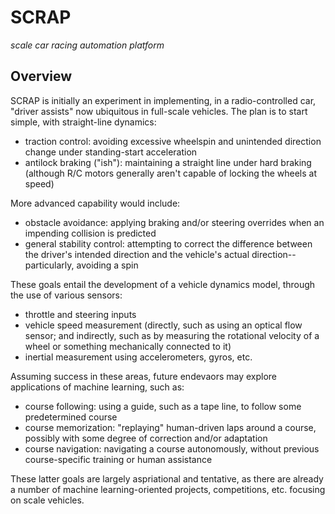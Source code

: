 # SCRAP
_scale car racing automation platform_

## Overview

SCRAP is initially an experiment in implementing, in a radio-controlled car, "driver assists" now
ubiquitous in full-scale vehicles. The plan is to start simple, with straight-line dynamics:
- traction control: avoiding excessive wheelspin and unintended direction change under standing-start
  acceleration
- antilock braking ("ish"): maintaining a straight line under hard braking (although R/C motors
  generally aren't capable of locking the wheels at speed)

More advanced capability would include:
- obstacle avoidance: applying braking and/or steering overrides when an impending collision is
  predicted
- general stability control: attempting to correct the difference between the driver's intended
  direction and the vehicle's actual direction--particularly, avoiding a spin

These goals entail the development of a vehicle dynamics model, through the use of various sensors:
- throttle and steering inputs
- vehicle speed measurement (directly, such as using an optical flow sensor; and indirectly, such as
  by measuring the rotational velocity of a wheel or something mechanically connected to it)
- inertial measurement using accelerometers, gyros, etc.

Assuming success in these areas, future endevaors may explore applications of machine learning, such
as:
- course following: using a guide, such as a tape line, to follow some predetermined course
- course memorization: "replaying" human-driven laps around a course, possibly with some degree of
  correction and/or adaptation
- course navigation: navigating a course autonomously, without previous course-specific training or
  human assistance

These latter goals are largely aspriational and tentative, as there are already a number of machine
learning-oriented projects, competitions, etc. focusing on scale vehicles.
